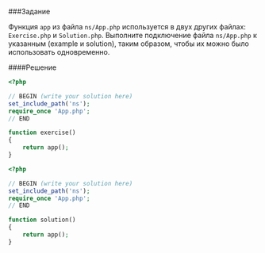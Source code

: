 ###Задание

Функция `app` из файла `ns/App.php` используется в двух других файлах: `Exercise.php` и `Solution.php`. Выполните подключение файла `ns/App.php` к указанным (example и solution), таким образом, чтобы их можно было использовать одновременно.

####Решение

```php
<?php

// BEGIN (write your solution here)
set_include_path('ns');
require_once 'App.php';
// END

function exercise()
{
    return app();
}
```

```php
<?php

// BEGIN (write your solution here)
set_include_path('ns');
require_once 'App.php';
// END

function solution()
{
    return app();
}
```

